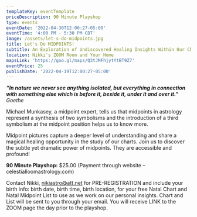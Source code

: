 ```yaml
---
templateKey: eventTemplate
priceDescription: 90 Minute Playshop
type: events
eventDate: '2022-04-30T12:00:27-05:00'
eventTime: '4:00 PM - 5:30 PM CDT'
image: /assets/let-s-do-midpoints.jpg
title: Let's Do MIDPOINTS!
subtitle: An Exploration of Undiscovered Healing Insights Within Our Charts
location: Nikki's ZOOM Room and Your Home
mapsLink: 'https://goo.gl/maps/Q3tJMFhjytYtBT9Z7'
eventPrice: 25
publishDate: '2022-04-19T12:00:27-05:00'
---
```

**_“In nature we never see anything isolated, but everything in connection with something else which is before it, beside it, under it and over it.”_** _Goethe_



Michael Munkasey, a midpoint expert, tells us that midpoints in astrology represent a synthesis of two symbolisms and the introduction of a third symbolism at the midpoint position helps us to know more. 

Midpoint pictures capture a deeper level of understanding and share a magical healing opportunity in the study of our charts. Join us to discover the subtle yet dramatic power of midpoints. They are accessible and profound!

**90 Minute Playshop:**  $25.00 (Payment through website – celestialloomastrology.com)

Contact Nikki, nikiastro@att.net for PRE-REGISTRATION and include your birth info: birth date, birth time, birth location, for your free Natal Chart and Natal Midpoint List to use as we work on our personal insights.  Chart and List will be sent to you through your email. You will receive LINK to the ZOOM page the day prior to the playshop.
